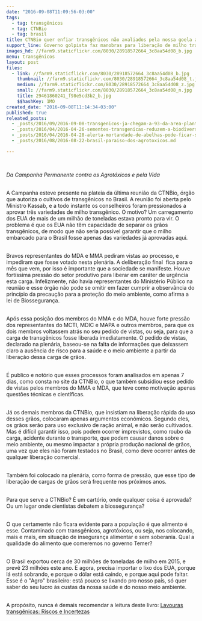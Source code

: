 ```yaml
---
date: "2016-09-08T11:09:56-03:00"
tags:
  - tag: transgênicos
  - tag: CTNBio
  - tag: brasil
title: CTNBio quer enfiar transgênicos não avaliados pela nossa goela abaixo
support_line: Governo golpista faz manobras para liberação de milho transgênico sem aprovação no Brasil
images_hd: //farm9.staticflickr.com/8030/28918572664_3c8aa54d08_b.jpg
menu: transgênicos
layout: post
files:
  - link: //farm9.staticflickr.com/8030/28918572664_3c8aa54d08_b.jpg
    thumbnail: //farm9.staticflickr.com/8030/28918572664_3c8aa54d08_t.jpg
    medium: //farm9.staticflickr.com/8030/28918572664_3c8aa54d08_z.jpg
    small: //farm9.staticflickr.com/8030/28918572664_3c8aa54d08_n.jpg
    title: 29461860241_f98e5cd3b2_b.jpg
    $$hashKey: 1MO
created_date: "2016-09-08T11:14:34-03:00"
published: true
releated_posts:
  - _posts/2016/09/2016-09-08-transgenicos-ja-chegam-a-93-da-area-plantada-com-soja-milho-e-algodao.md
  - _posts/2016/04/2016-04-26-sementes-transgenicas-reduzem-a-biodiversidade-aponta-estudo-da-unicamp.md
  - _posts/2016/04/2016-04-28-alerta-mortandade-de-abelhas-pode-ficar-sem-controle.md
  - _posts/2016/08/2016-08-22-brasil-paraiso-dos-agrotoxicos.md

---
```

<p>&nbsp;</p>

<p><em>Da Campanha Permanente contra os Agrot&oacute;xicos e pela Vida </em></p>

<p><br />
A Campanha esteve presente na plateia da &uacute;ltima reuni&atilde;o da CTNBio, &oacute;rg&atilde;o que autoriza o cultivos de transg&ecirc;nicos no Brasil. A reuni&atilde;o foi aberta pelo Ministro Kassab, e a todo instante os conselheiros foram pressionados a aprovar tr&ecirc;s variedades de milho transg&ecirc;nico. O motivo? Um carregamento dos EUA de mais de um milh&atilde;o de toneladas estava pronto para vir. O problema &eacute; que os EUA n&atilde;o t&ecirc;m capacidade de separar os gr&atilde;os transg&ecirc;nicos, de modo que n&atilde;o seria poss&iacute;vel garantir que o milho embarcado para o Brasil fosse apenas das variedades j&aacute; aprovadas aqui.</p>

<p><br />
Bravos representantes do MDA e MMA pediram vistas ao processo, e impediram que fosse votado nesta plen&aacute;ria. A delibera&ccedil;&atilde;o final&nbsp; fica para o m&ecirc;s que vem, por isso &eacute; importante que a sociedade se manifeste. Houve fort&iacute;ssima press&atilde;o do setor produtivo para liberar em car&aacute;ter de urg&ecirc;ncia esta carga. Infelizmente, n&atilde;o havia representantes do Minist&eacute;rio P&uacute;blico na reuni&atilde;o e esse &oacute;rg&atilde;o n&atilde;o pode se omitir em fazer cumprir a observ&acirc;ncia do princ&iacute;pio da precau&ccedil;&atilde;o para a prote&ccedil;&atilde;o do meio ambiente, como afirma a lei de Biosseguran&ccedil;a.</p>

<p><br />
Ap&oacute;s essa posi&ccedil;&atilde;o dos membros do MMA e do MDA, houve forte press&atilde;o dos representantes do MCTI, MDIC e MAPA e outros membros, para que os dois membros voltassem atr&aacute;s no seu pedido de vistas, ou seja, para que a carga de transg&ecirc;nicos fosse liberada imediatamente. O pedido de vistas, declarado na plen&aacute;ria, baseou-se na falta de informa&ccedil;&otilde;es que deixassem claro a aus&ecirc;ncia de risco para a sa&uacute;de e o meio ambiente a partir da libera&ccedil;&atilde;o dessa carga de gr&atilde;os.</p>

<p><br />
&Eacute; publico e not&oacute;rio que esses processos foram analisados em apenas 7 dias, como consta no site da CTNBio, o que tamb&eacute;m subsidiou esse pedido de vistas pelos membros do MMA e MDA, que teve como motiva&ccedil;&atilde;o apenas quest&otilde;es t&eacute;cnicas e cient&iacute;ficas.</p>

<p><br />
J&aacute; os demais membros da CTNBio, que insistiam na libera&ccedil;&atilde;o r&aacute;pida do uso desses gr&atilde;os, colocaram apenas argumentos econ&ocirc;micos. Segundo eles, os gr&atilde;os ser&atilde;o para uso exclusivo de ra&ccedil;&atilde;o animal, e n&atilde;o ser&atilde;o cultivados. Mas &eacute; dif&iacute;cil garantir isso, pois podem ocorrer imprevistos, como roubo da carga, acidente durante o transporte, que podem causar danos sobre o meio ambiente, ou mesmo impactar a pr&oacute;pria produ&ccedil;&atilde;o nacional de gr&atilde;os, uma vez que eles n&atilde;o foram testados no Brasil, como deve ocorrer antes de qualquer libera&ccedil;&atilde;o comercial.</p>

<p><br />
Tamb&eacute;m foi colocado na plen&aacute;ria, como forma de press&atilde;o, que esse tipo de libera&ccedil;&atilde;o de cargas de gr&atilde;os ser&aacute; frequente nos pr&oacute;ximos anos.</p>

<p><br />
Para que serve a CTNBio? &Eacute; um cart&oacute;rio, onde qualquer coisa &eacute; aprovada? Ou um lugar onde cientistas debatem a biosseguran&ccedil;a?</p>

<p><br />
O que certamente n&atilde;o ficara evidente para a popula&ccedil;&atilde;o &eacute; que alimento &eacute; esse. Contaminado com transg&ecirc;nicos, agrot&oacute;xicos, ou seja, nos colocando, mais e mais, em situa&ccedil;&atilde;o de inseguran&ccedil;a alimentar e sem soberania. Qual a qualidade do alimento que comeremos no governo Temer?</p>

<p><br />
O Brasil exportou cerca de 30 milh&otilde;es de toneladas de milho em 2015, e prev&ecirc; 23 milh&otilde;es este ano. E agora, precisa importar o lixo dos EUA, porque l&aacute; est&aacute; sobrando, e porque o d&oacute;lar est&aacute; caindo, e porque aqui pode faltar. Esse &eacute; o &quot;Agro&quot; brasileiro: est&aacute; pouco se lixando pro nosso pa&iacute;s, s&oacute; quer saber do seu lucro &agrave;s custas da nossa sa&uacute;de e do nosso meio ambiente.</p>

<p><br />
A prop&oacute;sito, nunca &eacute; demais recomendar a leitura deste livro: <a href="http://http://www.mda.gov.br/sitemda/sites/sitemda/files/ceazinepdf/LAVOURAS_TRANSGENICAS_RISCOS_E_INCERTEZAS_MAIS_DE_750_ESTUDOS_DESPREZADOS_PELOS_ORGAOS_REGULADORES_DE_OGMS.pdf">Lavouras transg&ecirc;nicas: Riscos e Incertezas </a></p>
